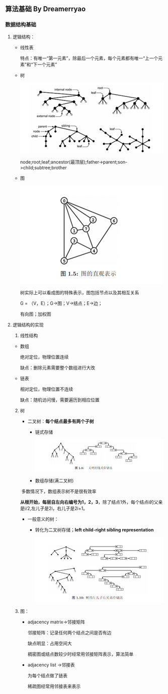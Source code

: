 ## 算法基础  By Dreamerryao

### 数据结构基础

1. 逻辑结构：

   - 线性表

     特点：有唯一“第一元素”，除最后一个元素，每个元素都有唯一“上一个元素”和“下一个元素”

   - 树

     

     

     ![Alt](/img/1.1.png)

     

     

     ​	node;root;leaf;ancestor(最顶层);father->parent;son->child;subtree;brother

   - 图

     ![](/img/1.2.png)

     树实际上可以看成图的特殊表示，图包括节点以及其相互关系

     G = （V，E）；G->图；V->结点；E->边；

     有向图；加权图

2. 逻辑结构的实现

   1. 线性结构
     - 数组

       绝对定位，物理位置连续

       缺点：删除元素需要整个数组进行大改

     - 链表

       相对定位，物理位置不连续

       缺点：随机访问慢，需要遍历到相应位置

   2. 树
   
      - 二叉树：**每个结点最多有两个子树**
   
        - 链式存储
   
          ![链式存储](img/1.3.png)
   
        - 数组存储(满二叉树)
   
      ​				多数情况下，数组表示树不是很有效率
   
      ​				**从根开始，每层自左向右编号为1，2，3**，除了结点1外，每个结点i的父亲是i/2,左儿子是2i，右儿子是2i+1。
   
      - 一般意义的树：
   
        - 转化为二叉树存储；**left child-right sibling representation**
   
          ![](/img/1.4.png)
   
   3. 图：
   
      - adjacency matrix->邻接矩阵
   
        邻接矩阵：记录任何两个结点之间是否有边
   
        缺点明显：占用空间大
   
        稠密图或结点数较少时经常用邻接矩阵表示，算法简单
   
      - adjacency list ->邻接表
   
        为每个结点做了链表
   
        稀疏图经常用邻接表来表示
   
        
